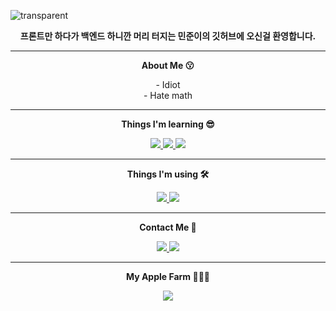 ![transparent](https://capsule-render.vercel.app/api?type=transparent&fontColor=703ee5&text=MinJun's%20GitHub%20&height=150&fontSize=60&desc=Welcome!&descAlignY=75&descAlign=60)

<p align="center">
    <Strong>프론트만 하다가 백엔드 하니깐 머리 터지는 민준이의 깃허브에 오신걸 환영합니다.</Strong>
</p>

<hr>

<p align="center">
    <Strong>About Me 😗</Strong><br>
</p>

<p align="center">
    - Idiot<br>
    - Hate math
    <br>
</p>

<hr>

<p align="center">
    <Strong>Things I'm learning 😎</Strong><br>
</p>

<p align="center">
    <a href="#" target="_blank">
        <img src="https://img.shields.io/badge/HTML5-E34F26?style=for-the-badge&logo=html5&logoColor=white">
    </a>
    <a href="#" target="_blank">
        <img src="https://img.shields.io/badge/css-1572B6?style=for-the-badge&logo=css3&logoColor=white">
    </a>
    <a href="#" target="_blank">
        <img src="https://img.shields.io/badge/C-283593?style=for-the-badge&logo=C&logoColor=white">
    </a>
    <br>
</p>

<hr>

<p align="center">
    <Strong>Things I'm using 🛠️</Strong><br>
</p>

<p align="center">
    <a href="#" target="_blank">
        <img src="https://img.shields.io/badge/Visual Studio-5C2D91?style=for-the-badge&logo=Visual Studio&logoColor=white">
    </a>
    <a href="#" target="_blank">
        <img src="https://img.shields.io/badge/Visual Studio Code-007ACC?style=for-the-badge&logo=Visual Studio Code&logoColor=white">
    </a>
    <br>
</p>

<hr>

<p align="center">
    <Strong>Contact Me 🥸</Strong><br>
</p>

<p align="center">
    <a href="https://www.instagram.com/" target="_blank">
        <img src="https://img.shields.io/badge/Instagram-E4405F?style=for-the-badge&logo=Instagram&logoColor=white">
    </a>
    <a href="https://www.discord.com/" target="_blank">
        <img src="https://img.shields.io/badge/민준샵9965-5865F2?style=for-the-badge&logo=Instagram&logoColor=white">
    </a>
    <br>
</p>

<hr>

<p align="center">
    <Strong>My Apple Farm 🧑🏻‍💻</Strong><br>
</p>

<p align="center">
    <a href="https://www.instagram.com/" target="_blank">
        <img src="https://img.shields.io/badge/Macbook Pro 2021-000000?style=for-the-badge&logo=Apple&logoColor=white">
    </a>
    <br>
</p>
